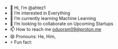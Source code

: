 - 👋 Hi, I’m @ahtez1
- 👀 I’m interested in Everything
- 🌱 I’m currently learning Machine Learning
- 💞️ I’m looking to collaborate on Upcoming Startups
- 📫 How to reach me oduorsm09@proton.me
- 😄 Pronouns: He, Him, 
- ⚡ Fun fact: 

<!---
ahtez1/ahtez1 is a ✨ special ✨ repository because its `README.md` (this file) appears on your GitHub profile.
You can click the Preview link to take a look at your changes.
--->
